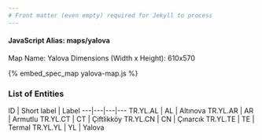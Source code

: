 ```yaml
---
# Front matter (even empty) required for Jekyll to process
---
```


#### JavaScript Alias: maps/yalova

Map Name: Yalova
Dimensions (Width x Height): 610x570



{% embed_spec_map yalova-map.js %}

### List of Entities

ID | Short label | Label
---|---|---|---
TR.YL.AL | AL | Altınova
TR.YL.AR | AR | Armutlu
TR.YL.CT | CT | Çiftlikköy
TR.YL.CN | CN | Çınarcık
TR.YL.TE | TE | Termal
TR.YL.YL | YL | Yalova